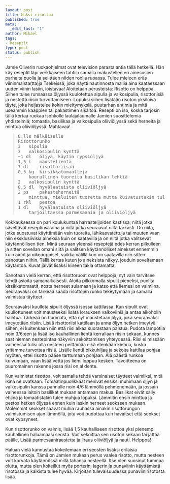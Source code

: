 ```yaml
--- 
layout: post
title: Kaksi risottoa
published: true
meta: 
  _edit_last: "1"
author: Mikael
tags: 
- Reseptit
type: post
status: publish
---
```

Jamie Oliverin ruokaohjelmat ovat television parasta antia tällä hetkellä. Hän käy reseptit läpi verkkaiseen tahtiin samalla makustellen eri ainesosien parhaita puolia ja selittäen niiden roolia ruoassa. Tulee mieleen eräs viininmaista(tta)ja Tsekeissä, joka näytti nautinnosta mallia aina kaataessaan uuden viinin lasiin, loistavaa! Aloitetaan perusteista: Risotto on helppoa. Siihen tulee runsaassa öljyssä kuulotettua sipulia ja valkosipulia, risottoriisiä ja nestettä riisin turvottamiseen. Lopuksi siihen lisätään risoton yksilöivä täyte, joka heijastelee kokin mieltymyksiä, puutarhan antimia ja mitä useammin kaappien tai pakastimen sisältöä. Resepti on iso, koska tarjosin tällä kertaa ruokaa isohkolle laulajalaumalle Jamien suosittelemia yhdistelmiä; tomaatia, basilikaa ja valkosipulia oliiviöljyssä sekä herneitä ja minttua oliiviöljyssä. Mahtavaa!
<blockquote>
<pre>8:lle nälkäiselle
Risottorunko
3	sipulia
3	valkosipulin kynttä
~1 dl	öljyä, käytin rypsiöljyä
1,5 l	maustelientä
7 dl	risottoriisiä
0,5 kg	kirsikkatomaatteja
	kourallinen tuoreita basilikan lehtiä
2	valkosipulin kynttä
0,5 dl	hyvälaatuista oliiviöljyä
2 ps	pakasteherneitä
	minttua, mieluiten tuoretta mutta kuivatustakin tuli hyvää
1 rkl	pestoa
1 dl	hyvälaatuista oliiviöljyä
	tarjoiltaessa parmesaania ja oliiviöljyä</pre>
</blockquote>
Kokkauksessa on pari koulukuntaa harrastelijoiden kastissa; niitä jotka säveltävät reseptinsä aina ja niitä jotka seuraavat niitä tarkasti. On niitä, jotka suostuvat käyttämään vain tuoreita, lähikasvatettuja tai muuten vaan niin eksklusiivisia aineksia kuin on saatavilla ja on niitä jotka valitsevat käytännöllisen tien. Minä seuraan yleensä reseptejä edes kerran pilkulleen ja sitten sovellan omani siitä ja valitsen käytännölliset ainekset ennemmin kuin aidot ja oikeaoppiset, vaikka välillä kun on saatavilla niin sitten panostan niihin. Tällä kertaa kuten jo aineksista näkyy, jouduin soveltamaan käytäntöä. Kuvat jäivät lisäksi kiireen takia ottamatta.

Sanotaan vielä kerran, että risottoruoat ovat helppoja, nyt vain tarvitsee tehdä asioita samanaikaisesti. Aloita pilkkomalla sipulit pieneksi, puolita kirsikkatomaatit, nosta herneet sulamaan ja katso että liemesi on valmiina. Seuraavaksi on tärkeää saada risottojen runko tekeytymään ja samalla valmistaa täytteet.

Seuraavaksi kuullota sipulit öljyssä isossa kattilassa. Kun sipulit ovat kuullottuneet voit mausteeksi lisätä lorauksen valkoviiniä ja antaa alkoholin haihtua. Tärkeää on huomata, että nyt maustetaan öljyä, joka seuraavaksi imeytetään riisiin. Lisää risottoriisi kattilaan ja anna öljyn hetken imeytyä siihen, ei kuitenkaan niin että riisi alkaa suorastaan paistua. Pudota lämpötila noin 3/6:een ja lisää iso kauhallinen lientä kerrallaan riisin sekaan, kunnes saat hieman nestepintaa näkyviin sekoittamisen yhteydessä. Riisi ei missään vaiheessa tulisi olla nesteen peittämää eikä etenkään kiehua, koska yritämme turvottaa riisiä. Lisäile lientä pikkuhiljaa ja sekoita kattilaa pohjaa myöten, ettei risotto pääse tarttumaan pohjaan. Älä päästä runkoa kuivumaan, vaan lisää vettä jos liemi loppuu kesken. Tavoitteena on puuromainen rakenne jossa riisi on al dente.

Kun valmistat risottoa, voit samalla tehdä varsinaiset täytteet valmiiksi, mitä ikinä ne ovatkaan. Tomaatinpuolikkaat menivät ensiksi muhimaan öljyn ja valkosipulin kanssa pannulle noin 4/6 lämmöllä pehmenemään, ja jossain vaiheessa laitoin basilikat mukaan antamaan makua. Basilikat eivät säily ehjinä ja tomaatistakin tulee muhjua lopuksi. Lämmitin ensin minttua ja pestoa hetken öljyssä ennen kuin laskin herneet seokseen mukaan. Molemmat seokset saavat muhia rauhassa ainakin risottorungon valmistumisen ajan lämmöllä, jota voit pudottaa kun havaitset että seokset ovat kypsyneet.

Kun risottorunko on valmis, lisää 1,5 kauhalliseen risottoa yksi pienempi kauhallinen haluamaasi seosta. Voit sekoittaa sen risoton sekaan tai jättää päälle. Lisää parmesaaniraastetta ja liraus oliiviöljyä ja nauti. Helppoa!

Haluan vielä kannustaa kokeilemaan eri seosten lisäksi erilaisia risottorunkoja. Tämä on Jamien mukaan perus vaalea risotto, mutta nesteen voit korvata käytännössä millä tahansa nesteellä. Itse olen suosinut tummaa olutta, mutta olen kokeillut myös porterin, lagerin ja punaviinin käyttämistä risotossa ja kaikista tulee hyvää. Kirjoitan tulevaisuudessa punaviinirisotosta lisää.
